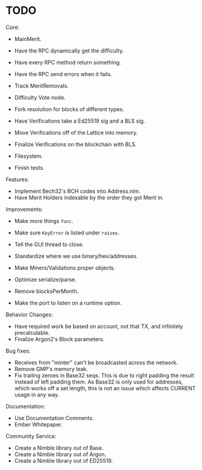 # TODO

Core:
- MainMerit.

- Have the RPC dynamically get the difficulty.
- Have every RPC method return something.
- Have the RPC send errors when it fails.

- Track MeritRemovals.
- Difficulty Vote node.
- Fork resolution for blocks of different types.

- Have Verifications take a Ed25519 sig and a BLS sig.
- Move Verifications off of the Lattice into memory.
- Finalize Verifications on the blockchain with BLS.

- Filesystem.
- Finish tests.

Features:
- Implement Bech32's BCH codes into Address.nim.
- Have Merit Holders indexable by the order they got Merit in.

Improvements:
- Make more things `func`.

- Make sure `KeyError` is listed under `raises`.

- Tell the GUI thread to close.

- Standardize where we use binary/hex/addresses.

- Make Miners/Validations proper objects.
- Optimize serialize/parse.

- Remove blocksPerMonth.
- Make the port to listen on a runtime option.

Behavior Changes:
- Have required work be based on account, not that TX, and infinitely precalculable.
- Finalize Argon2's Block parameters.

Bug fixes:
- Receives from "minter" can't be broadcasted across the network.
- Remove GMP's memory leak.
- Fix trailing zeroes in Base32 seqs. This is due to right padding the result instead of left padding them. As Base32 is only used for addresses, which works off a set length, this is not an issue which affects CURRENT usage in any way.

Documentation:
- Use Documentation Comments.
- Ember Whitepaper.

Community Service:
- Create a Nimble library out of Base.
- Create a Nimble library out of Argon.
- Create a Nimble library out of ED25519.
